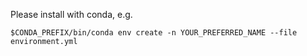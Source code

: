 Please install with conda, e.g.


`$CONDA_PREFIX/bin/conda env create -n YOUR_PREFERRED_NAME --file environment.yml`
